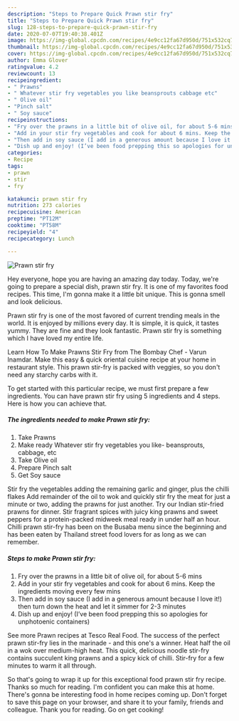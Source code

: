 ```yaml
---
description: "Steps to Prepare Quick Prawn stir fry"
title: "Steps to Prepare Quick Prawn stir fry"
slug: 128-steps-to-prepare-quick-prawn-stir-fry
date: 2020-07-07T19:40:38.401Z
image: https://img-global.cpcdn.com/recipes/4e9cc12fa67d950d/751x532cq70/prawn-stir-fry-recipe-main-photo.jpg
thumbnail: https://img-global.cpcdn.com/recipes/4e9cc12fa67d950d/751x532cq70/prawn-stir-fry-recipe-main-photo.jpg
cover: https://img-global.cpcdn.com/recipes/4e9cc12fa67d950d/751x532cq70/prawn-stir-fry-recipe-main-photo.jpg
author: Emma Glover
ratingvalue: 4.2
reviewcount: 13
recipeingredient:
- " Prawns"
- " Whatever stir fry vegetables you like beansprouts cabbage etc"
- " Olive oil"
- "Pinch salt"
- " Soy sauce"
recipeinstructions:
- "Fry over the prawns in a little bit of olive oil, for about 5-6 mins"
- "Add in your stir fry vegetables and cook for about 6 mins. Keep the ingredients moving every few mins"
- "Then add in soy sauce (I add in a generous amount because I love it!) then turn down the heat and let it simmer for 2-3 minutes"
- "Dish up and enjoy! (I’ve been food prepping this so apologies for unphotoenic containers)"
categories:
- Recipe
tags:
- prawn
- stir
- fry

katakunci: prawn stir fry 
nutrition: 273 calories
recipecuisine: American
preptime: "PT12M"
cooktime: "PT58M"
recipeyield: "4"
recipecategory: Lunch

---
```



![Prawn stir fry](https://img-global.cpcdn.com/recipes/4e9cc12fa67d950d/751x532cq70/prawn-stir-fry-recipe-main-photo.jpg)

Hey everyone, hope you are having an amazing day today. Today, we're going to prepare a special dish, prawn stir fry. It is one of my favorites food recipes. This time, I'm gonna make it a little bit unique. This is gonna smell and look delicious.

Prawn stir fry is one of the most favored of current trending meals in the world. It is enjoyed by millions every day. It is simple, it is quick, it tastes yummy. They are fine and they look fantastic. Prawn stir fry is something which I have loved my entire life.

Learn How To Make Prawns Stir Fry from The Bombay Chef - Varun Inamdar. Make this easy &amp; quick oriental cuisine recipe at your home in restaurant style. This prawn stir-fry is packed with veggies, so you don&#39;t need any starchy carbs with it.


To get started with this particular recipe, we must first prepare a few ingredients. You can have prawn stir fry using 5 ingredients and 4 steps. Here is how you can achieve that.

<!--inarticleads1-->

##### The ingredients needed to make Prawn stir fry:

1. Take  Prawns
1. Make ready  Whatever stir fry vegetables you like- beansprouts, cabbage, etc
1. Take  Olive oil
1. Prepare Pinch salt
1. Get  Soy sauce


Stir fry the vegetables adding the remaining garlic and ginger, plus the chilli flakes Add remainder of the oil to wok and quickly stir fry the meat for just a minute or two, adding the prawns for just another. Try our Indian stir-fried prawns for dinner. Stir fragrant spices with juicy king prawns and sweet peppers for a protein-packed midweek meal ready in under half an hour. Chilli prawn stir-fry has been on the Busaba menu since the beginning and has been eaten by Thailand street food lovers for as long as we can remember. 

<!--inarticleads2-->

##### Steps to make Prawn stir fry:

1. Fry over the prawns in a little bit of olive oil, for about 5-6 mins
1. Add in your stir fry vegetables and cook for about 6 mins. Keep the ingredients moving every few mins
1. Then add in soy sauce (I add in a generous amount because I love it!) then turn down the heat and let it simmer for 2-3 minutes
1. Dish up and enjoy! (I’ve been food prepping this so apologies for unphotoenic containers)


See more Prawn recipes at Tesco Real Food. The success of the perfect prawn stir-fry lies in the marinade - and this one&#39;s a winner. Heat half the oil in a wok over medium-high heat. This quick, delicious noodle stir-fry contains succulent king prawns and a spicy kick of chilli. Stir-fry for a few minutes to warm it all through. 

So that's going to wrap it up for this exceptional food prawn stir fry recipe. Thanks so much for reading. I'm confident you can make this at home. There's gonna be interesting food in home recipes coming up. Don't forget to save this page on your browser, and share it to your family, friends and colleague. Thank you for reading. Go on get cooking!
